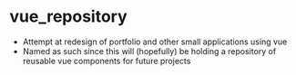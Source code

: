 # vue_repository

* Attempt at redesign of portfolio and other small applications using vue
* Named as such since this will (hopefully) be holding a repository of reusable vue components for future projects


